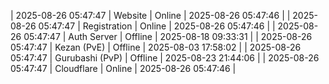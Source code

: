| 2025-08-26 05:47:47 | Website | Online | 2025-08-26 05:47:46 |
| 2025-08-26 05:47:47 | Registration | Online | 2025-08-26 05:47:46 |
| 2025-08-26 05:47:47 | Auth Server | Offline | 2025-08-18 09:33:31 |
| 2025-08-26 05:47:47 | Kezan (PvE) | Offline | 2025-08-03 17:58:02 |
| 2025-08-26 05:47:47 | Gurubashi (PvP) | Offline | 2025-08-23 21:44:06 |
| 2025-08-26 05:47:47 | Cloudflare | Online | 2025-08-26 05:47:46 |
